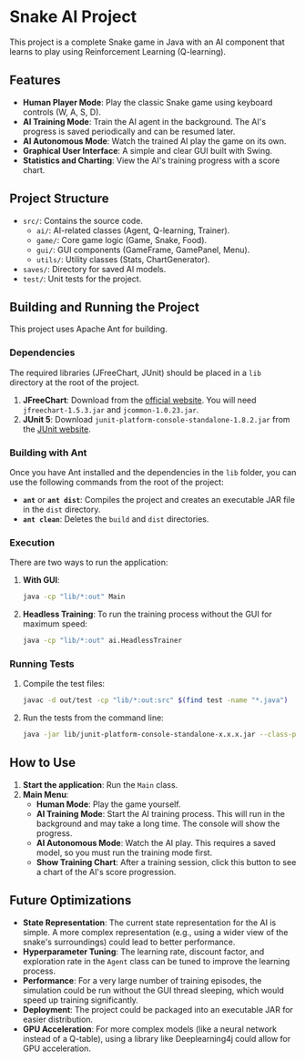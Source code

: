# Snake AI Project

This project is a complete Snake game in Java with an AI component that learns to play using Reinforcement Learning (Q-learning).

## Features

- **Human Player Mode**: Play the classic Snake game using keyboard controls (W, A, S, D).
- **AI Training Mode**: Train the AI agent in the background. The AI's progress is saved periodically and can be resumed later.
- **AI Autonomous Mode**: Watch the trained AI play the game on its own.
- **Graphical User Interface**: A simple and clear GUI built with Swing.
- **Statistics and Charting**: View the AI's training progress with a score chart.

## Project Structure

- `src/`: Contains the source code.
  - `ai/`: AI-related classes (Agent, Q-learning, Trainer).
  - `game/`: Core game logic (Game, Snake, Food).
  - `gui/`: GUI components (GameFrame, GamePanel, Menu).
  - `utils/`: Utility classes (Stats, ChartGenerator).
- `saves/`: Directory for saved AI models.
- `test/`: Unit tests for the project.

## Building and Running the Project

This project uses Apache Ant for building.

### Dependencies

The required libraries (JFreeChart, JUnit) should be placed in a `lib` directory at the root of the project.

1.  **JFreeChart**: Download from the [official website](https://www.jfree.org/jfreechart/). You will need `jfreechart-1.5.3.jar` and `jcommon-1.0.23.jar`.
2.  **JUnit 5**: Download `junit-platform-console-standalone-1.8.2.jar` from the [JUnit website](https://junit.org/junit5/).

### Building with Ant

Once you have Ant installed and the dependencies in the `lib` folder, you can use the following commands from the root of the project:

- **`ant`** or **`ant dist`**: Compiles the project and creates an executable JAR file in the `dist` directory.
- **`ant clean`**: Deletes the `build` and `dist` directories.

### Execution

There are two ways to run the application:

1.  **With GUI**:

    ```bash
    java -cp "lib/*:out" Main
    ```

2.  **Headless Training**: To run the training process without the GUI for maximum speed:

    ```bash
    java -cp "lib/*:out" ai.HeadlessTrainer
    ```

### Running Tests

1.  Compile the test files:

    ```bash
    javac -d out/test -cp "lib/*:out:src" $(find test -name "*.java")
    ```

2.  Run the tests from the command line:

    ```bash
    java -jar lib/junit-platform-console-standalone-x.x.x.jar --class-path "out:out/test" --scan-class-path
    ```

## How to Use

1.  **Start the application**: Run the `Main` class.
2.  **Main Menu**:
    - **Human Mode**: Play the game yourself.
    - **AI Training Mode**: Start the AI training process. This will run in the background and may take a long time. The console will show the progress.
    - **AI Autonomous Mode**: Watch the AI play. This requires a saved model, so you must run the training mode first.
    - **Show Training Chart**: After a training session, click this button to see a chart of the AI's score progression.

## Future Optimizations

- **State Representation**: The current state representation for the AI is simple. A more complex representation (e.g., using a wider view of the snake's surroundings) could lead to better performance.
- **Hyperparameter Tuning**: The learning rate, discount factor, and exploration rate in the `Agent` class can be tuned to improve the learning process.
- **Performance**: For a very large number of training episodes, the simulation could be run without the GUI thread sleeping, which would speed up training significantly.
- **Deployment**: The project could be packaged into an executable JAR for easier distribution.
- **GPU Acceleration**: For more complex models (like a neural network instead of a Q-table), using a library like Deeplearning4j could allow for GPU acceleration.
